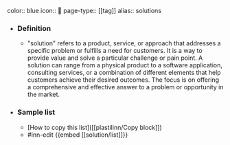 color:: blue
icon:: 💊
page-type:: [[tag]]
alias:: solutions

- ### Definition 
  - "solution" refers to a product, service, or approach that addresses a specific problem or fulfills a need for customers. It is a way to provide value and solve a particular challenge or pain point. A solution can range from a physical product to a software application, consulting services, or a combination of different elements that help customers achieve their desired outcomes. The focus is on offering a comprehensive and effective answer to a problem or opportunity in the market.
- ### Sample list
  - [How to copy this list]([[plastilinn/Copy block]])
  - #inn-edit {{embed [[solution/list]]}}


